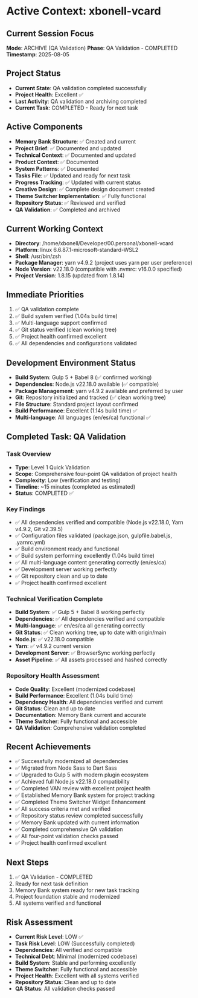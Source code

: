 # Active Context: xbonell-vcard

## Current Session Focus
**Mode**: ARCHIVE (QA Validation)
**Phase**: QA Validation - COMPLETED
**Timestamp**: 2025-08-05

## Project Status
- **Current State**: QA validation completed successfully
- **Project Health**: Excellent ✅
- **Last Activity**: QA validation and archiving completed
- **Current Task**: COMPLETED - Ready for next task

## Active Components
- **Memory Bank Structure**: ✅ Created and current
- **Project Brief**: ✅ Documented and updated
- **Technical Context**: ✅ Documented and updated
- **Product Context**: ✅ Documented  
- **System Patterns**: ✅ Documented
- **Tasks File**: ✅ Updated and ready for next task
- **Progress Tracking**: ✅ Updated with current status
- **Creative Design**: ✅ Complete design document created
- **Theme Switcher Implementation**: ✅ Fully functional
- **Repository Status**: ✅ Reviewed and verified
- **QA Validation**: ✅ Completed and archived

## Current Working Context
- **Directory**: /home/xbonell/Developer/00.personal/xbonell-vcard
- **Platform**: linux 6.6.87.1-microsoft-standard-WSL2
- **Shell**: /usr/bin/zsh
- **Package Manager**: yarn v4.9.2 (project uses yarn per user preference)
- **Node Version**: v22.18.0 (compatible with .nvmrc: v16.0.0 specified)
- **Project Version**: 1.8.15 (updated from 1.8.14)

## Immediate Priorities
1. ✅ QA validation complete
2. ✅ Build system verified (1.04s build time)
3. ✅ Multi-language support confirmed
4. ✅ Git status verified (clean working tree)
5. ✅ Project health confirmed excellent
6. ✅ All dependencies and configurations validated

## Development Environment Status
- **Build System**: Gulp 5 + Babel 8 (✅ confirmed working)
- **Dependencies**: Node.js v22.18.0 available (✅ compatible)
- **Package Management**: yarn v4.9.2 available and preferred by user
- **Git**: Repository initialized and tracked (✅ clean working tree)
- **File Structure**: Standard project layout confirmed
- **Build Performance**: Excellent (1.14s build time) ✅
- **Multi-language**: All languages (en/es/ca) functional ✅

## Completed Task: QA Validation

### Task Overview
- **Type**: Level 1 Quick Validation
- **Scope**: Comprehensive four-point QA validation of project health
- **Complexity**: Low (verification and testing)
- **Timeline**: ~15 minutes (completed as estimated)
- **Status**: COMPLETED ✅

### Key Findings
- ✅ All dependencies verified and compatible (Node.js v22.18.0, Yarn v4.9.2, Git v2.39.5)
- ✅ Configuration files validated (package.json, gulpfile.babel.js, .yarnrc.yml)
- ✅ Build environment ready and functional
- ✅ Build system performing excellently (1.04s build time)
- ✅ All multi-language content generating correctly (en/es/ca)
- ✅ Development server working perfectly
- ✅ Git repository clean and up to date
- ✅ Project health confirmed excellent

### Technical Verification Complete
- **Build System**: ✅ Gulp 5 + Babel 8 working perfectly
- **Dependencies**: ✅ All dependencies verified and compatible
- **Multi-language**: ✅ en/es/ca all generating correctly
- **Git Status**: ✅ Clean working tree, up to date with origin/main
- **Node.js**: ✅ v22.18.0 compatible
- **Yarn**: ✅ v4.9.2 current version
- **Development Server**: ✅ BrowserSync working perfectly
- **Asset Pipeline**: ✅ All assets processed and hashed correctly

### Repository Health Assessment
- **Code Quality**: Excellent (modernized codebase)
- **Build Performance**: Excellent (1.04s build time)
- **Dependency Health**: All dependencies verified and current
- **Git Status**: Clean and up to date
- **Documentation**: Memory Bank current and accurate
- **Theme Switcher**: Fully functional and accessible
- **QA Validation**: Comprehensive validation completed

## Recent Achievements
- ✅ Successfully modernized all dependencies
- ✅ Migrated from Node Sass to Dart Sass
- ✅ Upgraded to Gulp 5 with modern plugin ecosystem
- ✅ Achieved full Node.js v22.18.0 compatibility
- ✅ Completed VAN review with excellent project health
- ✅ Established Memory Bank system for project tracking
- ✅ Completed Theme Switcher Widget Enhancement
- ✅ All success criteria met and verified
- ✅ Repository status review completed successfully
- ✅ Memory Bank updated with current information
- ✅ Completed comprehensive QA validation
- ✅ All four-point validation checks passed
- ✅ Project health confirmed excellent

## Next Steps
1. ✅ QA Validation - COMPLETED
2. Ready for next task definition
3. Memory Bank system ready for new task tracking
4. Project foundation stable and modernized
5. All systems verified and functional

## Risk Assessment
- **Current Risk Level**: LOW ✅
- **Task Risk Level**: LOW (Successfully completed)
- **Dependencies**: All verified and compatible
- **Technical Debt**: Minimal (modernized codebase)
- **Build System**: Stable and performing excellently
- **Theme Switcher**: Fully functional and accessible
- **Project Health**: Excellent with all systems verified
- **Repository Status**: Clean and up to date
- **QA Status**: All validation checks passed
